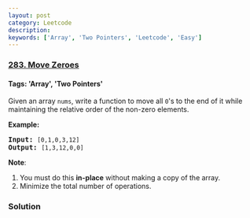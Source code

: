 ```yaml
---
layout: post
category: Leetcode
description: 
keywords: ['Array', 'Two Pointers', 'Leetcode', 'Easy']
---
```

### [283. Move Zeroes](https://leetcode.com/problems/move-zeroes)

#### Tags: 'Array', 'Two Pointers'

<div class="content__u3I1 question-content__JfgR"><div><p>Given an array <code>nums</code>, write a function to move all <code>0</code>'s to the end of it while maintaining the relative order of the non-zero elements.</p>
<p><b>Example:</b></p>
<pre><b>Input:</b> <code>[0,1,0,3,12]</code>
<b>Output:</b> <code>[1,3,12,0,0]</code></pre>
<p><b>Note</b>:</p>
<ol>
<li>You must do this <b>in-place</b> without making a copy of the array.</li>
<li>Minimize the total number of operations.</li>
</ol></div></div>

### Solution
